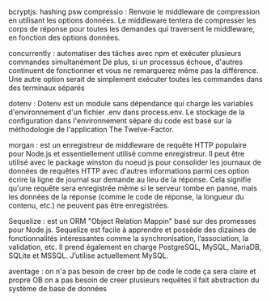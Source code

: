 bcryptjs: hashing psw
compressio : Renvoie le middleware de compression en utilisant les options données.
         Le middleware tentera de compresser les corps de réponse pour toutes les demandes qui 
         traversent le middleware, en fonction des options données. 

concurrently : automatiser des tâches avec npm et exécuter plusieurs commandes simultanément De plus, 
        si un processus échoue, d'autres continuent de fonctionner et vous ne remarquerez même pas la différence.
        Une autre option serait de simplement exécuter toutes les commandes dans des terminaux séparés

dotenv : Dotenv est un module sans dépendance qui charge les variables d'environnement d'un fichier .env
 dans process.env. Le stockage de la configuration dans l'environnement séparé du code est basé sur la méthodologie 
de l'application The Twelve-Factor.      


morgan : est un enregistreur de middleware de requête HTTP populaire pour Node.js et essentiellement utilisé comme 
enregistreur. Il peut être utilisé avec le package winston du noeud js pour consolider les journaux de données de requêtes
 HTTP avec d'autres informations parmi ces option écrire la ligne de journal sur demande au lieu de la réponse. Cela
 signifie qu'une requête sera enregistrée même si le serveur tombe en panne, mais les données de la réponse 
(comme le code de réponse, la longueur du contenu, etc.) ne peuvent pas être enregistrées. 


Sequelize : est un ORM "Object Relation Mappin" basé sur des promesses pour Node.js. Sequelize est facile à apprendre
 et possède des dizaines de fonctionnalités intéressantes comme la synchronisation, l’association, la validation, etc.
 Il prend également en charge PostgreSQL, MySQL, MariaDB, SQLite et MSSQL. J’utilise actuellement MySQL.

 aventage : on n'a pas besoin de creer bp de code 
            le code ça sera claire et propre OB
	    on a pas besoin de creer plusieurs requêtes 
	    il fait abstraction du système de base de données



